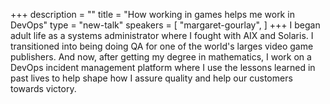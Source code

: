 +++
description = ""
title = "How working in games helps me work in DevOps"
type = "new-talk"
speakers = [
        "margaret-gourlay",
]
+++
I began adult life as a systems administrator where I fought with AIX and Solaris. I transitioned into being doing QA for one of the world's larges video game publishers. And now, after getting my degree in mathematics, I work on a DevOps incident management platform where I use the lessons learned in past lives to help shape how I assure quality and help our customers towards victory.